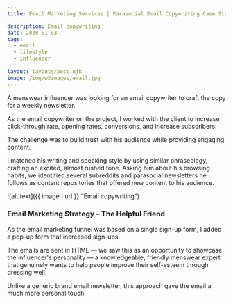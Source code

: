 ```yaml
---
title: Email Marketing Services | Parasocial Email Copywriting Case Study

description: Email copywriting
date: 2020-01-03
tags:
  - email
  - lifestyle
  - influencer
  
layout: layouts/post.njk
image: /img/w3images/email.jpg
---
```

A menswear influencer was looking for an email copywriter to craft the copy for a weekly newsletter.

As the email copywriter on the project, I worked with the client to increase click-through rate, opening rates, conversions, and increase subscribers. 

The challenge was to build trust with his audience while providing engaging content.

I matched his writing and speaking style by using similar phraseology, crafting an excited, almost rushed tone. Asking him about his browsing habits, we identified several subreddits and parasocial newsletters he follows as content repositories that offered new content to his audience.

![alt text]({{ image | url }} "Email copywriting")

### Email Marketing Strategy – The Helpful Friend

As the email marketing funnel was based on a single sign-up form, I added a pop-up form that increased sign-ups.

The emails are sent in HTML — we saw this as an opportunity to showcase the influencer's personality — a knowledgeable, friendly menswear expert that genuinely wants to help people improve their self-esteem through dressing well.

Unlike a generic brand email newsletter, this approach gave the email a much more personal touch.
